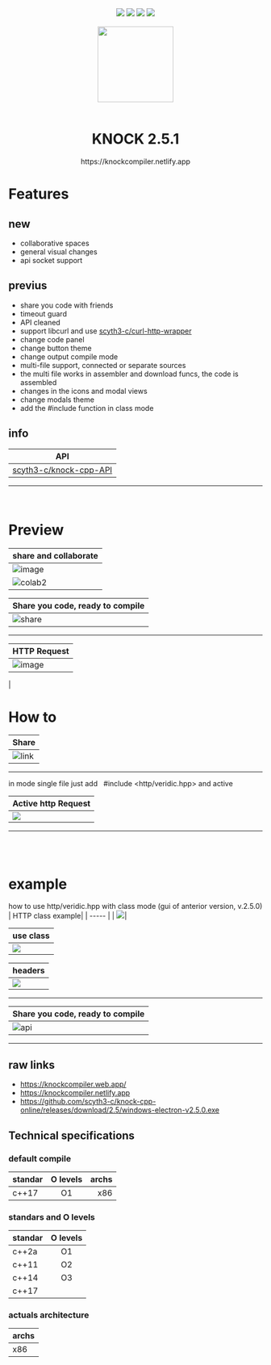  <div align="center"> 
   <img src="https://img.shields.io/static/v1?label=version&message=2.6&color=green">
   <img src="https://img.shields.io/static/v1?label=ports&message=electron&color=blue">
   <img src="https://img.shields.io/static/v1?label=licence&message=MIT&color=red">
   <img src="https://img.shields.io/static/v1?label=CONTRIBUTIONS&message=ALL WELCOME&color=green">
 </div>

<br/>

<div align="center">  
  <img src="https://user-images.githubusercontent.com/52190352/209495356-97bc767b-ba87-4614-8baa-38dbe6dfe30f.png" width="150px">
</div>

<br/>


<div align="center">
 
 <h1>KNOCK 2.5.1 </h1>
  https://knockcompiler.netlify.app
 
</div>

# Features

## new

- collaborative spaces
- general visual changes
- api socket support

## previus

- share you code with friends
- timeout guard 
- API cleaned
- support libcurl and use [scyth3-c/curl-http-wrapper](https://github.com/scyth3-c/curl-http-wrapper)
- change code panel
- change button theme
- change output compile mode
- multi-file support, connected or separate sources
- the multi file works in assembler and download funcs, the code is assembled
- changes in the icons and modal views
- change modals theme
- add the #include function in class mode

## info

| API|
| -----  |
| [scyth3-c/knock-cpp-API](https://github.com/scyth3-c/knock-cpp-API) |
<hr/>

<br/>

# Preview

| share and collaborate |
| -----                 |
| ![image](https://github.com/scyth3-c/knock-cpp-online/assets/52190352/e9bead79-2f01-4c8b-8ce0-4292938920b9) |
| ![colab2](https://github.com/scyth3-c/knock-cpp-online/assets/52190352/f5f300d7-d959-4265-8481-90c78b916f28)|



| Share you code, ready to compile|
| -----                           |
| ![share](https://user-images.githubusercontent.com/52190352/236729138-83a07d13-125c-4a02-b268-03d5a53b2c57.png)|

<hr/>


| HTTP Request |
| -----                           |
| ![image](https://github.com/scyth3-c/knock-cpp-online/assets/52190352/477752a3-9cbc-402c-8789-f464958cadc4) |
 |


# How to


| Share |
| ----- |
|![link](https://github.com/scyth3-c/knock-cpp-online/assets/52190352/60d032b9-f86c-4226-98ae-784c085bd242)|


<hr/>

in mode single file just add  &nbsp;  #include	&#60;http/veridic.hpp&#62; and active

| Active http Request  |
| -----                |
|<img src="https://github.com/scyth3-c/knock-cpp-online/assets/52190352/d0ad8352-ec79-44b1-a222-1c5cb5efa993" widt="500px"/>|


  <hr/>
  <br/>
  <br/>

# example
 
how to use http/veridic.hpp with class mode  (gui of anterior version, v.2.5.0)
| HTTP class example|
| -----             |
| <img src="https://github.com/scyth3-c/knock-cpp-online/assets/52190352/0ae991c4-efa7-4230-9c05-3086a9a2b4ce" widt="800px"/>|


| use class |
| -----     |
| <img src="https://user-images.githubusercontent.com/52190352/179639937-19a9a220-435d-4ea8-832f-32d755c22d30.png" widt="400px"/> |


| headers |
| -----   |
| <img src="https://github.com/scyth3-c/knock-cpp-online/assets/52190352/abb7cb90-3542-40f4-b5af-e53f43ee1389" widt="400px"/>|

<hr/>

| Share you code, ready to compile|
| -----                           |
| ![api](https://user-images.githubusercontent.com/52190352/179642907-5fdbb09e-bb55-4a63-b17f-7603db57a29c.png)|


<hr/>

## raw links

- https://knockcompiler.web.app/
- https://knockcompiler.netlify.app
- https://github.com/scyth3-c/knock-cpp-online/releases/download/2.5/windows-electron-v2.5.0.exe


## Technical specifications

### default compile

| standar          | O levels       | archs         |
| :---             |     :---:      |          ---: |
| c++17            |    O1          |   x86         |

### standars and O levels

| standar          | O levels       |
| :---             |     :---:      |
| c++2a            |    O1          |
| c++11            |    O2          |
| c++14            |    O3          |
| c++17            |                |


### actuals architecture

| archs            | 
| :---             | 
|  x86             |
